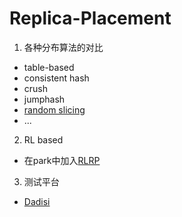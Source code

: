 # Replica-Placement

1. 各种分布算法的对比

- table-based
- consistent hash
- crush
- jumphash
- [random slicing](https://github.com/peermaps/random-slicing)
- ...

2. RL based 

- 在park中加入[RLRP](https://github.com/emperorlu/RL-based-Placement)

3. 测试平台

- [Dadisi](http://dadisi.sourceforge.net/)
